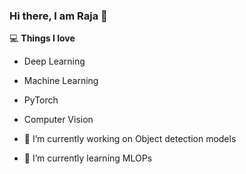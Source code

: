### Hi there, I am Raja 👋


💻 **Things I love**
- Deep Learning
- Machine Learning
- PyTorch
- Computer Vision


- 🔭 I’m currently working on Object detection models
- 🌱 I’m currently learning MLOPs


